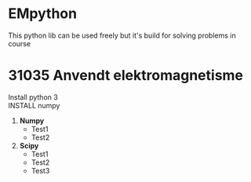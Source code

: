 # EMpython
This python lib can be used freely but it's build for solving problems in course


<h1>31035 Anvendt elektromagnetisme</h1>

Install python 3 </br>
INSTALL numpy
<ol type="1">
 <li><b>Numpy</b>
  <ul>
   <li>Test1</li>
   <li>Test2</li>
  </ul>
 </li>
 <li><b>Scipy</b>
  <ul>
   <li>Test1</li>
   <li>Test2</li>
   <li>Test3</li>
  </ul></li>
 

</ol>